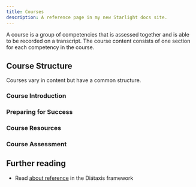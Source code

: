 ```yaml
---
title: Courses
description: A reference page in my new Starlight docs site.
---
```


A course is a group of competencies that is assessed together and is able to be recorded on a transcript. The course content consists of one section for each competency in the course.

## Course Structure

Courses vary in content but have a common structure.

### Course Introduction

### Preparing for Success

### Course Resources

### Course Assessment

## Further reading

- Read [about reference](https://diataxis.fr/reference/) in the Diátaxis framework
